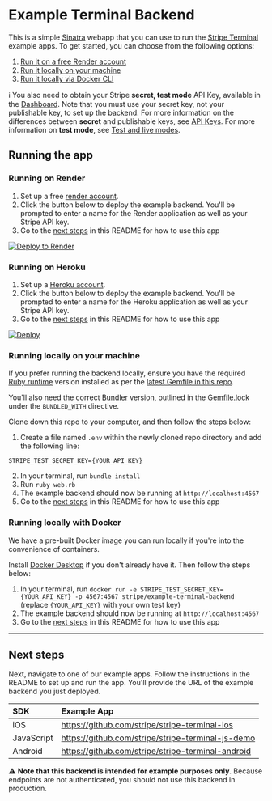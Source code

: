# Example Terminal Backend

This is a simple [Sinatra](http://www.sinatrarb.com/) webapp that you can use to run the [Stripe Terminal](https://stripe.com/docs/terminal) example apps. To get started, you can choose from the following options:

1. [Run it on a free Render account](#running-on-render)
2. [Run it locally on your machine](#running-locally-on-your-machine)
3. [Run it locally via Docker CLI](#running-locally-with-docker)

ℹ️  You also need to obtain your Stripe **secret, test mode** API Key, available in the [Dashboard](https://dashboard.stripe.com/account/apikeys). Note that you must use your secret key, not your publishable key, to set up the backend. For more information on the differences between **secret** and publishable keys, see [API Keys](https://stripe.com/docs/keys). For more information on **test mode**, see [Test and live modes](https://stripe.com/docs/keys#test-live-modes).

## Running the app

### Running on Render

1. Set up a free [render account](https://dashboard.render.com/register).
2. Click the button below to deploy the example backend. You'll be prompted to enter a name for the Render application as well as your Stripe API key.
3. Go to the [next steps](#next-steps) in this README for how to use this app

[![Deploy to Render](https://render.com/images/deploy-to-render-button.svg)](https://render.com/deploy?repo=https://github.com/stripe/example-terminal-backend/)

### Running on Heroku

1. Set up a [Heroku account](https://signup.heroku.com).
2. Click the button below to deploy the example backend. You'll be prompted to enter a name for the Heroku application as well as your Stripe API key.
3. Go to the [next steps](#next-steps) in this README for how to use this app

[![Deploy](https://www.herokucdn.com/deploy/button.png)](https://heroku.com/deploy?template=https://github.com/stripe/example-terminal-backend)

### Running locally on your machine

If you prefer running the backend locally, ensure you have the required [Ruby runtime](https://www.ruby-lang.org/en/documentation/installation/) version installed as per the [latest Gemfile in this repo](Gemfile).

You'll also need the correct [Bundler](https://bundler.io/) version, outlined in the [Gemfile.lock](Gemfile.lock) under the `BUNDLED_WITH` directive.

Clone down this repo to your computer, and then follow the steps below:

1. Create a file named `.env` within the newly cloned repo directory and add the following line:
```
STRIPE_TEST_SECRET_KEY={YOUR_API_KEY}
```
2. In your terminal, run `bundle install`
3. Run `ruby web.rb`
4. The example backend should now be running at `http://localhost:4567`
5. Go to the [next steps](#next-steps) in this README for how to use this app

### Running locally with Docker

We have a pre-built Docker image you can run locally if you're into the convenience of containers.

 Install [Docker Desktop](https://www.docker.com/products/docker-desktop) if you don't already have it. Then follow the steps below:

1. In your terminal, run `docker run -e STRIPE_TEST_SECRET_KEY={YOUR_API_KEY} -p 4567:4567 stripe/example-terminal-backend` (replace `{YOUR_API_KEY}` with your own test key)
2. The example backend should now be running at `http://localhost:4567`
3. Go to the [next steps](#next-steps) in this README for how to use this app

---

## Next steps

Next, navigate to one of our example apps. Follow the instructions in the README to set up and run the app. You'll provide the URL of the example backend you just deployed.

| SDK | Example App |
|  :---  |  :---  |
| iOS | https://github.com/stripe/stripe-terminal-ios |
| JavaScript | https://github.com/stripe/stripe-terminal-js-demo |
| Android | https://github.com/stripe/stripe-terminal-android |

⚠️ **Note that this backend is intended for example purposes only**. Because endpoints are not authenticated, you should not use this backend in production.

